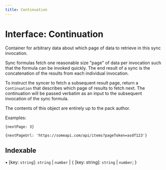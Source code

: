 ```yaml
---
title: Continuation
---
```

# Interface: Continuation

Container for arbitrary data about which page of data to retrieve in this sync invocation.

Sync formulas fetch one reasonable size "page" of data per invocation such that the formula
can be invoked quickly. The end result of a sync is the concatenation of the results from
each individual invocation.

To instruct the syncer to fetch a subsequent result page, return a `Continuation` that
describes which page of results to fetch next. The continuation will be passed verbatim
as an input to the subsequent invocation of the sync formula.

The contents of this object are entirely up to the pack author.

Examples:

```
{nextPage: 3}
```

```
{nextPageUrl: 'https://someapi.com/api/items?pageToken=asdf123'}
```

## Indexable

▪ [key: `string`]: `string` \| `number` \| { [key: string]: `string` \| `number`;  }
